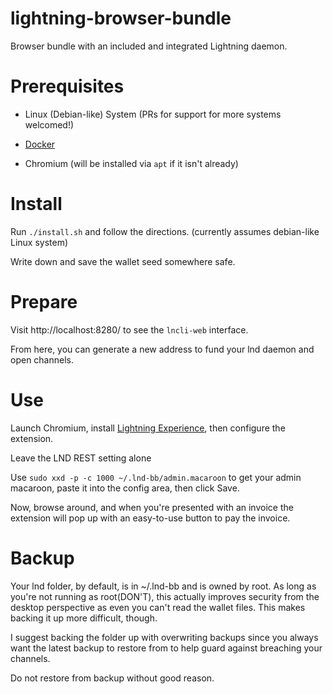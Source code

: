 # lightning-browser-bundle
Browser bundle with an included and integrated Lightning daemon.

# Prerequisites

- Linux (Debian-like) System (PRs for support for more systems welcomed!)

- [Docker](https://store.docker.com/search?type=edition&offering=community)

- Chromium (will be installed via `apt` if it isn't already)

# Install

Run `./install.sh` and follow the directions. (currently assumes debian-like Linux system)

Write down and save the wallet seed somewhere safe.

# Prepare

Visit http://localhost:8280/ to see the `lncli-web` interface.

From here, you can generate a new address to fund your lnd daemon
and open channels.

# Use

Launch Chromium, install [Lightning Experience](https://github.com/erkarl/lightning-experience/),
then configure the extension.

Leave the LND REST setting alone

Use `sudo xxd -p -c 1000 ~/.lnd-bb/admin.macaroon` to get your admin
macaroon, paste it into the config area, then click Save.

Now, browse around, and when you're presented with an invoice the
extension will pop up with an easy-to-use button to pay the invoice.

# Backup

Your lnd folder, by default, is in ~/.lnd-bb and is owned by root.
As long as you're not running as root(DON'T), this actually improves security from
the desktop perspective as even you can't read the wallet files. This makes backing
it up more difficult, though.

I suggest backing the folder up with overwriting backups since you always want 
the latest backup to restore from to help guard against breaching your channels.

Do not restore from backup without good reason.
